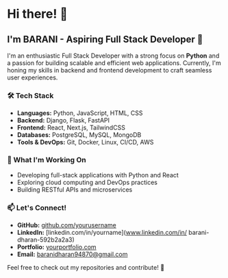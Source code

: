 # Hi there! 👋

## I'm BARANI - Aspiring Full Stack Developer 🚀

I'm an enthusiastic Full Stack Developer with a strong focus on **Python** and a passion for building scalable and efficient web applications. Currently, I'm honing my skills in backend and frontend development to craft seamless user experiences.

### 🛠️ Tech Stack
- **Languages:** Python, JavaScript, HTML, CSS
- **Backend:** Django, Flask, FastAPI
- **Frontend:** React, Next.js, TailwindCSS
- **Databases:** PostgreSQL, MySQL, MongoDB
- **Tools & DevOps:** Git, Docker, Linux, CI/CD, AWS

### 📌 What I'm Working On
- Developing full-stack applications with Python and React
- Exploring cloud computing and DevOps practices
- Building RESTful APIs and microservices

### 📫 Let's Connect!
- **GitHub:** [github.com/yourusername](https://github.com/yourusername)
- **LinkedIn:** [linkedin.com/in/yourname](www.linkedin.com/in/
barani-dharan-592b2a2a3)
- **Portfolio:** [yourportfolio.com](https://yourportfolio.com)
- **Email:** baranidharan94870@gmail.com

Feel free to check out my repositories and contribute! 🚀

